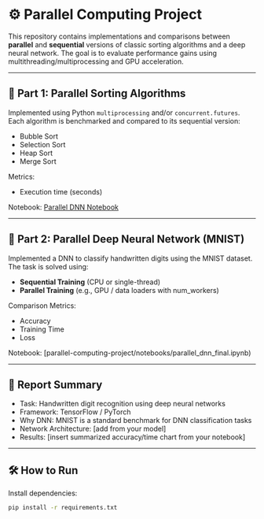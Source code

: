 # ⚙️ Parallel Computing Project

This repository contains implementations and comparisons between **parallel** and **sequential** versions of classic sorting algorithms and a deep neural network. The goal is to evaluate performance gains using multithreading/multiprocessing and GPU acceleration.

---

## 🔢 Part 1: Parallel Sorting Algorithms

Implemented using Python `multiprocessing` and/or `concurrent.futures`. Each algorithm is benchmarked and compared to its sequential version:

- Bubble Sort
- Selection Sort
- Heap Sort
- Merge Sort

Metrics:
- Execution time (seconds)

Notebook: [Parallel DNN Notebook](notebooks/parallel_dnn_final.ipynb)

---

## 🧠 Part 2: Parallel Deep Neural Network (MNIST)

Implemented a DNN to classify handwritten digits using the MNIST dataset. The task is solved using:

- **Sequential Training** (CPU or single-thread)
- **Parallel Training** (e.g., GPU / data loaders with num_workers)

Comparison Metrics:
- Accuracy
- Training Time
- Loss

Notebook: [parallel-computing-project/notebooks/parallel_dnn_final.ipynb)

---

## 🧾 Report Summary

- Task: Handwritten digit recognition using deep neural networks
- Framework: TensorFlow / PyTorch
- Why DNN: MNIST is a standard benchmark for DNN classification tasks
- Network Architecture: [add from your model]
- Results: [insert summarized accuracy/time chart from your notebook]

---

## 🛠️ How to Run

Install dependencies:
```bash
pip install -r requirements.txt

